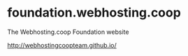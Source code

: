 foundation.webhosting.coop
==========================

The Webhosting.coop Foundation website

http://webhostingcoopteam.github.io/

